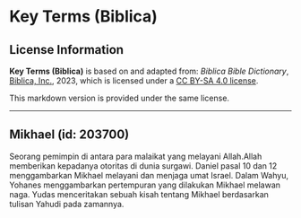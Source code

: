 # Key Terms (Biblica)

## License Information

**Key Terms (Biblica)** is based on and adapted from: _Biblica Bible Dictionary_, [Biblica, Inc.](https://www.biblica.com/), 2023, which is licensed under a [CC BY-SA 4.0 license](https://creativecommons.org/licenses/by-sa/4.0/legalcode.en).

This markdown version is provided under the same license.



--------------------------------

## Mikhael (id: 203700)

Seorang pemimpin di antara para malaikat yang melayani Allah.Allah memberikan kepadanya otoritas di dunia surgawi. Daniel pasal 10 dan 12 menggambarkan Mikhael melayani dan menjaga umat Israel. Dalam Wahyu, Yohanes menggambarkan pertempuran yang dilakukan Mikhael melawan naga. Yudas menceritakan sebuah kisah tentang Mikhael berdasarkan tulisan Yahudi pada zamannya.


